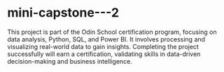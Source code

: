 # mini-capstone---2
This project is part of the Odin School certification program, focusing on data analysis, Python, SQL, and Power BI. It involves processing and visualizing real-world data to gain insights. Completing the project successfully will earn a certification, validating skills in data-driven decision-making and business intelligence.
